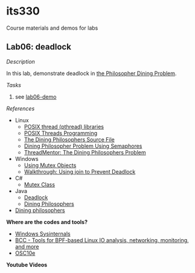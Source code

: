 # its330
Course materials and demos for labs


## Lab06: deadlock


_Description_

In this lab,  demonstrate deadlock in [the Philosopher Dining Problem](https://en.wikipedia.org/wiki/Dining\_philosophers\_problem).


_Tasks_

1. see [lab06-demo](./lab06-demo.txt)


_References_

* Linux
  * [POSIX thread (pthread) libraries](https://www.cs.cmu.edu/afs/cs/academic/class/15492-f07/www/pthreads.html)
  * [POSIX Threads Programming](https://computing.llnl.gov/tutorials/pthreads/)
  * [The Dining Philosophers Source File](https://docs.oracle.com/cd/E19205-01/820-0619/gepji/index.html)
  * [Dining Philosopher Problem Using Semaphores](https://www.geeksforgeeks.org/dining-philosopher-problem-using-semaphores/)
  * [ThreadMentor: The Dining Philosophers Problem](https://pages.mtu.edu/~shene/NSF-3/e-Book/MUTEX/TM-example-philos-1.html)
* Windows
  * [Using Mutex Objects](https://docs.microsoft.com/en-us/windows/win32/sync/using-mutex-objects)
  * [Walkthrough: Using join to Prevent Deadlock](https://docs.microsoft.com/en-us/cpp/parallel/concrt/walkthrough-using-join-to-prevent-deadlock?view=vs-2019)
* C#
  * [Mutex Class](https://docs.microsoft.com/en-us/dotnet/api/system.threading.mutex?view=netframework-4.8)
* Java
  * [Deadlock](https://docs.oracle.com/javase/tutorial/essential/concurrency/deadlock.html)
  * [Dining Philosophers](https://www.doc.ic.ac.uk/~jnm/concurrency/classes/Diners/Diners.html)
* [Dining philosophers](https://rosettacode.org/wiki/Dining_philosophers)

**Where are the codes and tools?**
* [Windows Sysinternals](https://docs.microsoft.com/en-us/sysinternals/)
* [BCC - Tools for BPF-based Linux IO analysis, networking, monitoring, and more](https://github.com/iovisor/bcc)
* [OSC10e](https://github.com/greggagne/osc10e)


**Youtube Videos**





